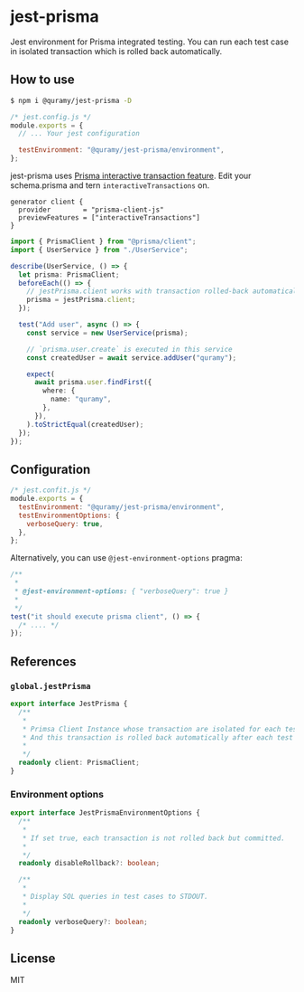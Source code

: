 # jest-prisma

Jest environment for Prisma integrated testing.
You can run each test case in isolated transaction which is rolled back automatically.

## How to use

```sh
$ npm i @quramy/jest-prisma -D
```

```js
/* jest.config.js */
module.exports = {
  // ... Your jest configuration

  testEnvironment: "@quramy/jest-prisma/environment",
};
```

jest-prisma uses [Prisma interactive transaction feature](https://www.prisma.io/docs/concepts/components/prisma-client/transactions#interactive-transactions-in-preview). Edit your schema.prisma and tern `interactiveTransactions` on.

```gql
generator client {
  provider        = "prisma-client-js"
  previewFeatures = ["interactiveTransactions"]
}
```

```ts
import { PrismaClient } from "@prisma/client";
import { UserService } from "./UserService";

describe(UserService, () => {
  let prisma: PrismaClient;
  beforeEach(() => {
    // jestPrisma.client works with transaction rolled-back automatically after each test case end.
    prisma = jestPrisma.client;
  });

  test("Add user", async () => {
    const service = new UserService(prisma);

    // `prisma.user.create` is executed in this service
    const createdUser = await service.addUser("quramy");

    expect(
      await prisma.user.findFirst({
        where: {
          name: "quramy",
        },
      }),
    ).toStrictEqual(createdUser);
  });
});
```

## Configuration

```js
/* jest.confit.js */
module.exports = {
  testEnvironment: "@quramy/jest-prisma/environment",
  testEnvironmentOptions: {
    verboseQuery: true,
  },
};
```

Alternatively, you can use `@jest-environment-options` pragma:

```js
/**
 *
 * @jest-environment-options: { "verboseQuery": true }
 *
 */
test("it should execute prisma client", () => {
  /* .... */
});
```

## References

### `global.jestPrisma`

```ts
export interface JestPrisma {
  /**
   *
   * Primsa Client Instance whose transaction are isolated for each test case.
   * And this transaction is rolled back automatically after each test case.
   *
   */
  readonly client: PrismaClient;
}
```

### Environment options

```ts
export interface JestPrismaEnvironmentOptions {
  /**
   *
   * If set true, each transaction is not rolled back but committed.
   *
   */
  readonly disableRollback?: boolean;

  /**
   *
   * Display SQL queries in test cases to STDOUT.
   *
   */
  readonly verboseQuery?: boolean;
}
```

## License

MIT
